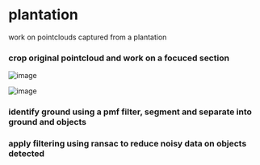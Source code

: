 # plantation
work on pointclouds captured from a plantation 


### crop original pointcloud and work on a focuced section


![image](https://github.com/tshiamor/plantation/assets/56265291/c5216657-8c62-4262-804f-1cdd967b5255)

![image](https://github.com/tshiamor/plantation/assets/56265291/11983cff-d15f-4314-80b4-7f27ebb206bf)





### identify ground using a pmf filter, segment and separate into ground and objects 


### apply filtering using ransac to reduce noisy data on objects detected



